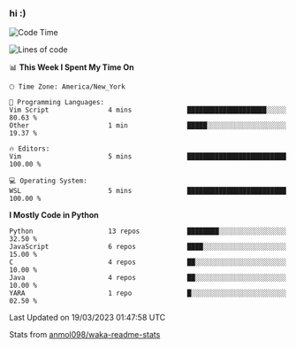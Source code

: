 ### hi :)

<!--START_SECTION:waka-->
![Code Time](http://img.shields.io/badge/Code%20Time-955%20hrs%2017%20mins-blue)

![Lines of code](https://img.shields.io/badge/From%20Hello%20World%20I%27ve%20Written-2.7%20million%20lines%20of%20code-blue)

📊 **This Week I Spent My Time On** 

```text
🕑︎ Time Zone: America/New_York

💬 Programming Languages: 
Vim Script               4 mins              ████████████████████░░░░░   80.63 % 
Other                    1 min               █████░░░░░░░░░░░░░░░░░░░░   19.37 % 

🔥 Editors: 
Vim                      5 mins              █████████████████████████   100.00 % 

💻 Operating System: 
WSL                      5 mins              █████████████████████████   100.00 % 
```

**I Mostly Code in Python** 

```text
Python                   13 repos            ████████░░░░░░░░░░░░░░░░░   32.50 % 
JavaScript               6 repos             ████░░░░░░░░░░░░░░░░░░░░░   15.00 % 
C                        4 repos             ██░░░░░░░░░░░░░░░░░░░░░░░   10.00 % 
Java                     4 repos             ██░░░░░░░░░░░░░░░░░░░░░░░   10.00 % 
YARA                     1 repo              █░░░░░░░░░░░░░░░░░░░░░░░░   02.50 % 
```




 Last Updated on 19/03/2023 01:47:58 UTC
<!--END_SECTION:waka-->

Stats from [anmol098/waka-readme-stats](https://github.com/anmol098/waka-readme-stats)